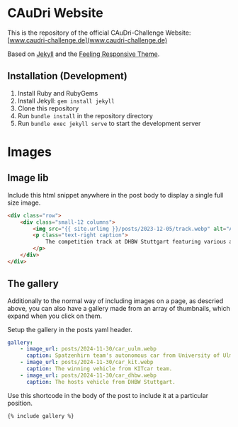 # CAuDri Website

This is the repository of the official CAuDri-Challenge Website: [www.caudri-challenge.de](www.caudri-challenge.de)

Based on [Jekyll](https://jekyllrb.com/) and the [Feeling Responsive Theme](https://phlow.github.io/feeling-responsive/).

## Installation (Development)

1. Install Ruby and RubyGems
2. Install Jekyll: `gem install jekyll`
3. Clone this repository
4. Run `bundle install` in the repository directory
5. Run `bundle exec jekyll serve` to start the development server


# Images

## Image lib
Include this html snippet anywhere in the post body to display a single full size image.

``` html
<div class="row">
    <div class="small-12 columns">
        <img src="{{ site.urlimg }}/posts/2023-12-05/track.webp" alt="Aerial view of the CAuDri Challenge race track">
        <p class="text-right caption">
            The competition track at DHBW Stuttgart featuring various autonomous driving challenges
        </p>
    </div>
</div>
```

## The gallery

Additionally to the normal way of including images on a page, as descried above, you can also have a gallery made from an array of thumbnails, which expand when you click on them.

Setup the gallery in the posts yaml header.
``` yaml
gallery:
    - image_url: posts/2024-11-30/car_uulm.webp
      caption: Spatzenhirn team's autonomous car from University of Ulm.
    - image_url: posts/2024-11-30/car_kit.webp
      caption: The winning vehicle from KITcar team.
    - image_url: posts/2024-11-30/car_dhbw.webp
      caption: The hosts vehicle from DHBW Stuttgart.
```

Use this shortcode in the body of the post to include it at a particular position.
``` markdown
{% include gallery %}
```
